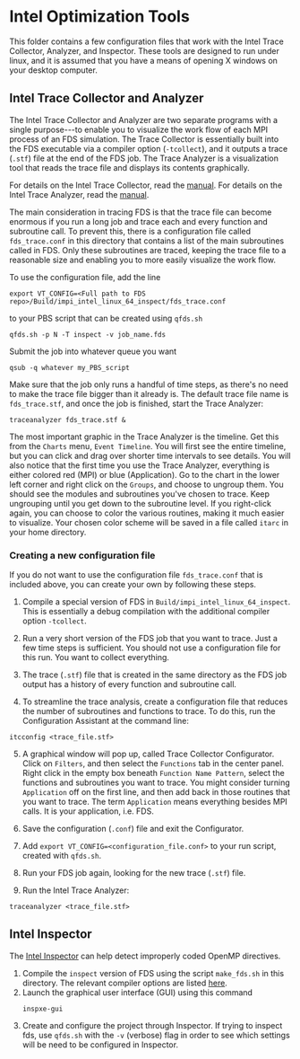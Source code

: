 # Intel Optimization Tools

This folder contains a few configuration files that work with the Intel Trace Collector, Analyzer, and Inspector. These tools are designed to run under linux, and it is assumed that you have a means of opening X windows on your desktop computer.

## Intel Trace Collector and Analyzer

The Intel Trace Collector and Analyzer are two separate programs with a single purpose---to enable you to visualize the work flow of each MPI process of an FDS simulation. The Trace Collector is essentially built into the FDS executable via a compiler option (`-tcollect`), and it outputs a trace (`.stf`) file at the end of the FDS job. The Trace Analyzer is a visualization tool that reads the trace file and displays its contents graphically.

For details on the Intel Trace Collector, read the [manual](https://software.intel.com/sites/default/files/intel-trace-collector-2018-user-and-reference-guide.pdf). For details on the Intel Trace Analyzer, read the [manual](https://software.intel.com/en-us/ita-user-and-reference-guide).

The main consideration in tracing FDS is that the trace file can become enormous if you run a long job and trace each and every function and subroutine call. To prevent this, there is a configuration file called `fds_trace.conf` in this directory that contains a list of the main subroutines called in FDS. Only these subroutines are traced, keeping the trace file to a reasonable size and enabling you to more easily visualize the work flow. 

To use the configuration file, add the line
```
export VT_CONFIG=<Full path to FDS repo>/Build/impi_intel_linux_64_inspect/fds_trace.conf
```
to your PBS script that can be created using `qfds.sh`
```
qfds.sh -p N -T inspect -v job_name.fds
```
Submit the job into whatever queue you want
```
qsub -q whatever my_PBS_script
```
Make sure that the job only runs a handful of time steps, as there's no need to make the trace file bigger than it already is. The default trace file name is `fds_trace.stf`, and once the job is finished, start the Trace Analyzer:
```
traceanalyzer fds_trace.stf &
```
The most important graphic in the Trace Analyzer is the timeline. Get this from the `Charts` menu, `Event Timeline`. You will first see the entire timeline, but you can click and drag over shorter time intervals to see details. You will also notice that the first time you use the Trace Analyzer, everything is either colored red (MPI) or blue (Application). Go to the chart in the lower left corner and right click on the `Groups`, and choose to ungroup them. You should see the modules and subroutines you've chosen to trace. Keep ungrouping until you get down to the subroutine level. If you right-click again, you can choose to color the various routines, making it much easier to visualize. Your chosen color scheme will be saved in a file called `itarc` in your home directory.


### Creating a new configuration file

If you do not want to use the configuration file `fds_trace.conf` that is included above, you can create your own by following these steps.

1. Compile a special version of FDS in `Build/impi_intel_linux_64_inspect`. This is essentially a debug compilation with the additional compiler option `-tcollect`. 

2. Run a very short version of the FDS job that you want to trace. Just a few time steps is sufficient. You should not use a configuration file for this run. You want to collect everything.

3. The trace (`.stf`) file that is created in the same directory as the FDS job output has a history of every function and subroutine call.

4. To streamline the trace analysis, create a configuration file that reduces the number of subroutines and functions to trace. To do this, run the Configuration Assistant at the command line:
```
itcconfig <trace_file.stf>
```

5. A graphical window will pop up, called Trace Collector Configurator. Click on `Filters`, and then select the `Functions` tab in the center panel. Right click in the empty box beneath `Function Name Pattern`, select the functions and subroutines you want to trace. You might consider turning `Application` off on the first line, and then add back in those routines that you want to trace. The term `Application` means everything besides MPI calls. It is your application, i.e. FDS. 

6. Save the configuration (`.conf`) file and exit the Configurator.

6. Add `export VT_CONFIG=<configuration_file.conf>` to your run script, created with `qfds.sh`.

7. Run your FDS job again, looking for the new trace (`.stf`) file.

8. Run the Intel Trace Analyzer:
```
traceanalyzer <trace_file.stf>
```

## Intel Inspector

The [Intel Inspector](https://software.intel.com/en-us/node/622387) can help detect improperly coded OpenMP directives.

1. Compile the `inspect` version of FDS using the script `make_fds.sh` in this directory. The relevant compiler options are listed [here](https://software.intel.com/en-us/inspector-user-guide-linux-building-applications).
2. Launch the graphical user interface (GUI) using this command
   ```
   inspxe-gui
   ```
3. Create and configure the project through Inspector. If trying to inspect fds, use `qfds.sh` with the `-v` (verbose) flag in order to see which settings will be need to be configured in Inspector.

